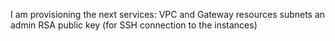 I am provisioning the next services:
VPC and Gateway resources
subnets
an admin RSA public key (for SSH connection to the instances)
